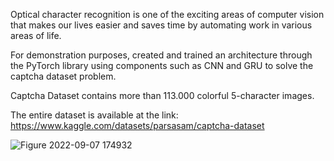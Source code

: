 Optical character recognition is one of the exciting areas of computer vision that makes our lives easier and saves time by automating work in various areas of life.

For demonstration purposes, created and trained an architecture through the PyTorch library using components such as CNN and GRU to solve the captcha dataset problem.

Captcha Dataset contains more than 113.000 colorful 5-character images.

The entire dataset is available at the link:
https://www.kaggle.com/datasets/parsasam/captcha-dataset


![Figure 2022-09-07 174932](https://user-images.githubusercontent.com/61695069/189380297-208d46de-2ee8-43c0-90d7-4dd6d1e81409.png)
